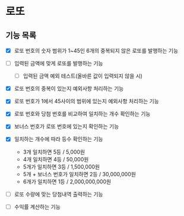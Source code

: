 # 로또

## 기능 목록
- [X] 로또 번호의 숫자 범위가 1~45인 6개의 중복되지 않은 로또를 발행하는 기능
- [ ] 입력된 금액에 맞게 로또를 발행하는 기능 
  - [ ] 입력된 금액 예외 테스트(올바른 값이 입력되지 않을 시)
- [X] 로또 번호의 중복이 있는지 예외사항 처리하는 기능
- [X] 로또 번호가 1에서 45사이의 범위에 있는지 예외사항 처리하는 기능
- [X] 로또 번호와 당첨 번호를 비교하여 일치하는 개수 확인하는 기능 
- [X] 보너스 번호가 로또 번호에 있는지 확인하는 기능
- [X] 일치하는 개수에 따라 등수 확인하는 기능 
    -  3개 일치하면 5등 / 5,000원
    -  4개 일치하면 4등 / 50,000원
    -  5개가 일치하면 3등 / 1,500,000원
    -  5개 + 보너스 번호가 일치하면 2등 / 30,000,000원
    -  6개가 일치하면 1등 / 2,000,000,000원
- [ ] 로또 수량에 맞는 당첨내역 출력하는 기능
- [ ] 수익률 계산하는 기능

